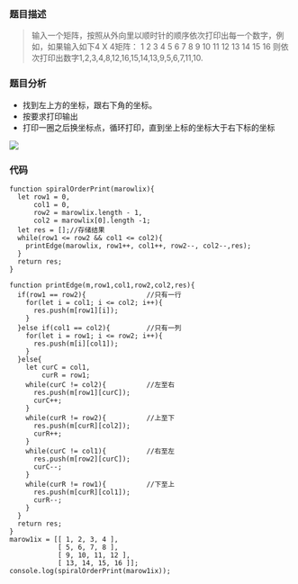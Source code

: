 ### 题目描述
> 输入一个矩阵，按照从外向里以顺时针的顺序依次打印出每一个数字，例如，如果输入如下4 X 4矩阵： 1 2 3 4 5 6 7 8 9 10 11 12 13 14 15 16 则依次打印出数字1,2,3,4,8,12,16,15,14,13,9,5,6,7,11,10.

### 题目分析
- 找到左上方的坐标，跟右下角的坐标。
- 按要求打印输出
- 打印一圈之后换坐标点，循环打印，直到坐上标的坐标大于右下标的坐标


![](https://i.loli.net/2019/07/21/5d342bafe790e94976.png)

### 代码
```
function spiralOrderPrint(marowlix){
  let row1 = 0,
      col1 = 0,
      row2 = marowlix.length - 1,
      col2 = marowlix[0].length -1;
  let res = [];//存储结果
  while(row1 <= row2 && col1 <= col2){
    printEdge(marowlix, row1++, col1++, row2--, col2--,res);
  }
  return res;
}

function printEdge(m,row1,col1,row2,col2,res){
  if(row1 == row2){               //只有一行
    for(let i = col1; i <= col2; i++){
      res.push(m[row1][i]);
    }
  }else if(col1 == col2){         //只有一列
    for(let i = row1; i <= row2; i++){
      res.push(m[i][col1]);
    }
  }else{
    let curC = col1,
        curR = row1;
    while(curC != col2){          //左至右
      res.push(m[row1][curC]);
      curC++;
    }
    while(curR != row2){          //上至下
      res.push(m[curR][col2]);
      curR++;
    }
    while(curC != col1){          //右至左
      res.push(m[row2][curC]);
      curC--;
    }
    while(curR != row1){          //下至上
      res.push(m[curR][col1]);
      curR--;
    }
  }
  return res;
}
marow1ix = [[ 1, 2, 3, 4 ], 
            [ 5, 6, 7, 8 ], 
            [ 9, 10, 11, 12 ],
            [ 13, 14, 15, 16 ]];
console.log(spiralOrderPrint(marow1ix));
```